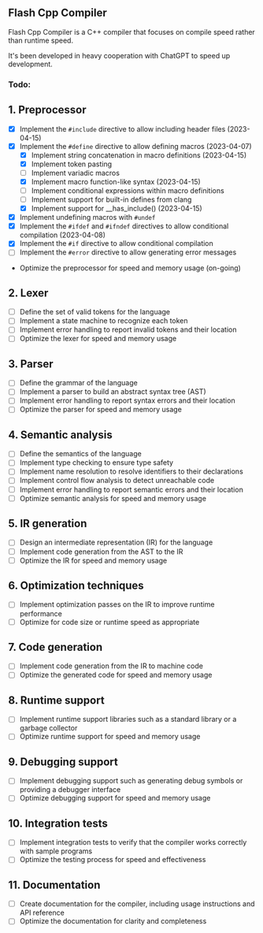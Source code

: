 ## Flash Cpp Compiler

Flash Cpp Compiler is a C++ compiler that focuses on compile speed rather than runtime speed.

It's been developed in heavy cooperation with ChatGPT to speed up development.

### Todo:

## 1. Preprocessor
   - [x] Implement the `#include` directive to allow including header files (2023-04-15)
   - [x] Implement the `#define` directive to allow defining macros (2023-04-07)
      - [x] Implement string concatenation in macro definitions (2023-04-15)
      - [x] Implement token pasting
      - [ ] Implement variadic macros
      - [x] Implement macro function-like syntax (2023-04-15)
      - [ ] Implement conditional expressions within macro definitions
      - [ ] Implement support for built-in defines from clang
      - [x] Implement support for __has_include() (2023-04-15)
   - [x] Implement undefining macros with `#undef`
   - [x] Implement the `#ifdef` and `#ifndef` directives to allow conditional compilation (2023-04-08)
   - [x] Implement the `#if` directive to allow conditional compilation
   - [ ] Implement the `#error` directive to allow generating error messages
   - Optimize the preprocessor for speed and memory usage (on-going)

## 2. Lexer
- [ ] Define the set of valid tokens for the language
- [ ] Implement a state machine to recognize each token
- [ ] Implement error handling to report invalid tokens and their location
- [ ] Optimize the lexer for speed and memory usage

## 3. Parser
- [ ] Define the grammar of the language
- [ ] Implement a parser to build an abstract syntax tree (AST)
- [ ] Implement error handling to report syntax errors and their location
- [ ] Optimize the parser for speed and memory usage

## 4. Semantic analysis
- [ ] Define the semantics of the language
- [ ] Implement type checking to ensure type safety
- [ ] Implement name resolution to resolve identifiers to their declarations
- [ ] Implement control flow analysis to detect unreachable code
- [ ] Implement error handling to report semantic errors and their location
- [ ] Optimize semantic analysis for speed and memory usage

## 5. IR generation
- [ ] Design an intermediate representation (IR) for the language
- [ ] Implement code generation from the AST to the IR
- [ ] Optimize the IR for speed and memory usage

## 6. Optimization techniques
- [ ] Implement optimization passes on the IR to improve runtime performance
- [ ] Optimize for code size or runtime speed as appropriate

## 7. Code generation
- [ ] Implement code generation from the IR to machine code
- [ ] Optimize the generated code for speed and memory usage

## 8. Runtime support
- [ ] Implement runtime support libraries such as a standard library or a garbage collector
- [ ] Optimize runtime support for speed and memory usage

## 9. Debugging support
- [ ] Implement debugging support such as generating debug symbols or providing a debugger interface
- [ ] Optimize debugging support for speed and memory usage

## 10. Integration tests
- [ ] Implement integration tests to verify that the compiler works correctly with sample programs
- [ ] Optimize the testing process for speed and effectiveness

## 11. Documentation
- [ ] Create documentation for the compiler, including usage instructions and API reference
- [ ] Optimize the documentation for clarity and completeness
